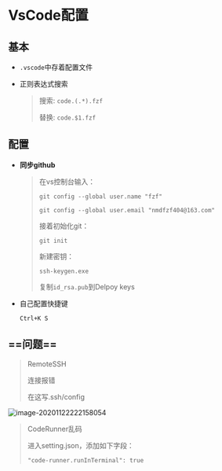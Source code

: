 <!-- 
title: VsCode
sort: 
--> 
# VsCode配置

## 基本

- `.vscode`中存着配置文件

- 正则表达式搜索

  > 搜索: `code.(.*).fzf`
  >
  > 替换:  `code.$1.fzf`

## 配置

- **同步github**

  > 在vs控制台输入：
  >
  > `git config --global user.name "fzf"`
  >
  > `git config --global user.email "nmdfzf404@163.com"`
  >
  > 接着初始化git：
  >
  > `git init`
  >
  > 新建密钥：
  >
  > `ssh-keygen.exe`
  >
  > 复制`id_rsa.pub`到Delpoy keys

- 自己配置快捷键

  `Ctrl+K S`

## ==问题==

> RemoteSSH
>
> 连接报错
>
> 在这写.ssh/config

![image-20201122222158054](https://gitee.com//nmdfzf404/Image-hosting/raw/master/2020/image-20201122222158054.png)

> CodeRunner乱码
>
> 进入setting.json，添加如下字段：
>
> `"code-runner.runInTerminal": true`

